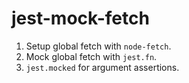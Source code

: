 # jest-mock-fetch

1. Setup global fetch with `node-fetch`.
2. Mock global fetch with `jest.fn`.
3. `jest.mocked` for argument assertions.
